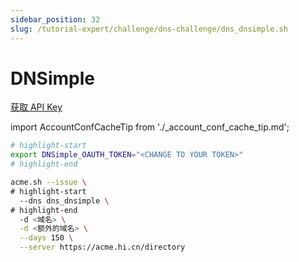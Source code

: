 ```yaml
---
sidebar_position: 32
slug: /tutorial-expert/challenge/dns-challenge/dns_dnsimple.sh
---
```


# DNSimple

<p><a href="https://dnsimple.com/user" className="button button--secondary button--lg text--no-decoration">获取 API Key</a></p>




import AccountConfCacheTip from './_account_conf_cache_tip.md';

<AccountConfCacheTip />

```bash
# highlight-start
export DNSimple_OAUTH_TOKEN="<CHANGE TO YOUR TOKEN>"
# highlight-end

acme.sh --issue \
# highlight-start
  --dns dns_dnsimple \
# highlight-end
  -d <域名> \
  -d <额外的域名> \
  --days 150 \
  --server https://acme.hi.cn/directory
```
